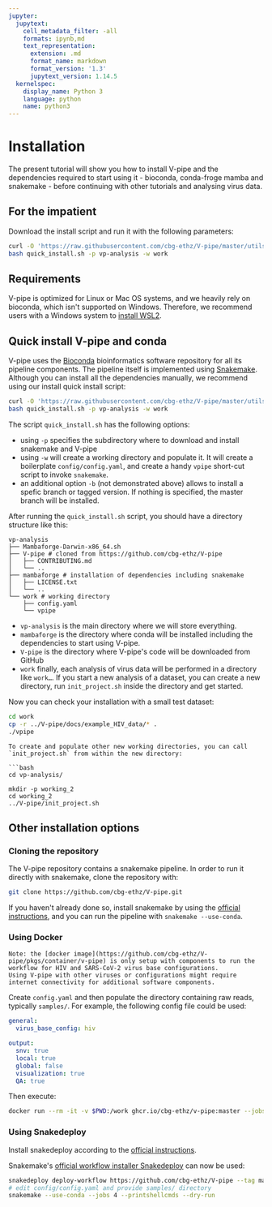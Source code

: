 ```yaml
---
jupyter:
  jupytext:
    cell_metadata_filter: -all
    formats: ipynb,md
    text_representation:
      extension: .md
      format_name: markdown
      format_version: '1.3'
      jupytext_version: 1.14.5
  kernelspec:
    display_name: Python 3
    language: python
    name: python3
---
```


<!-- markdownlint-configure-file { "MD010": { "ignore_code_languages" : [ "tsv", "bash" ] } } -->
# Installation

The present tutorial will show you how to install V-pipe and the dependencies required to start using it - bioconda, conda-froge mamba and snakemake - before continuing with other tutorials and analysing virus data.

## For the impatient

Download the install script and run it with the following parameters:

```bash
curl -O 'https://raw.githubusercontent.com/cbg-ethz/V-pipe/master/utils/quick_install.sh'
bash quick_install.sh -p vp-analysis -w work
```

## Requirements

V-pipe is optimized for Linux or Mac OS systems, and we heavily rely on bioconda, which isn't supported on Windows. Therefore, we recommend users with a Windows system to [install WSL2](https://learn.microsoft.com/en-us/windows/wsl/install).

## Quick install V-pipe and conda

V-pipe uses the [Bioconda](https://bioconda.github.io/) bioinformatics software repository for all its pipeline components. The pipeline itself is implemented using [Snakemake](https://snakemake.readthedocs.io/en/stable/). Although you can install all the dependencies manually, we recommend using our install quick install script:

```bash
curl -O 'https://raw.githubusercontent.com/cbg-ethz/V-pipe/master/utils/quick_install.sh'
bash quick_install.sh -p vp-analysis -w work
```

The script `quick_install.sh` has the following options:

* using `-p` specifies the subdirectory where to download and install snakemake and V-pipe
* using `-w` will create a working directory and populate it. It will create a boilerplate `config/config.yaml`, and create a handy `vpipe` short-cut script to invoke `snakemake`.
* an additional option `-b` (not demonstrated above) allows to install a spefic branch or tagged version. If nothing is specified, the master branch will be installed.

After running the `quick_install.sh` script, you should have a directory structure like this:

```text
vp-analysis
├── Mambaforge-Darwin-x86_64.sh
├── V-pipe # cloned from https://github.com/cbg-ethz/V-pipe
│   ├── CONTRIBUTING.md
│   └── ..
├── mambaforge # installation of dependencies including snakemake
│   ├── LICENSE.txt
│   └── ..
└── work # working directory
    ├── config.yaml
    └── vpipe
```

- `vp-analysis` is the main directory where we will store everything.
- `mambaforge` is the directory where conda will be installed including the dependencies to start using V-pipe.
- `V-pipe` is the directory where V-pipe's code will be downloaded from GitHub
- `work` finally, each analysis of virus data will be performed in a directory like `work…`. If you start a new analysis of a dataset, you can create a new directory, run `init_project.sh` inside the directory and get started.

Now you can check your installation with a small test dataset:

```bash
cd work
cp -r ../V-pipe/docs/example_HIV_data/* .
./vpipe 
```

```{tip}
To create and populate other new working directories, you can call `init_project.sh` from within the new directory:

```bash
cd vp-analysis/

mkdir -p working_2
cd working_2
../V-pipe/init_project.sh

```

## Other installation options

### Cloning the repository 

The V-pipe repository contains a snakemake pipeline. In order to run it directly with snakemake, clone the repository with:

```sh
git clone https://github.com/cbg-ethz/V-pipe.git
```

If you haven't already done so, install snakemake by using the [official instructions](https://github.com/cbg-ethz/V-pipe.git), and you can run the pipeline with `snakemake --use-conda`. 

### Using Docker

```{note}
Note: the [docker image](https://github.com/cbg-ethz/V-pipe/pkgs/container/v-pipe) is only setup with components to run the workflow for HIV and SARS-CoV-2 virus base configurations.
Using V-pipe with other viruses or configurations might require internet connectivity for additional software components.
```

Create `config.yaml` and then populate the directory containing raw reads, typically `samples/`.
For example, the following config file could be used:

```yaml
general:
  virus_base_config: hiv

output:
  snv: true
  local: true
  global: false
  visualization: true
  QA: true
```

Then execute:

```bash
docker run --rm -it -v $PWD:/work ghcr.io/cbg-ethz/v-pipe:master --jobs 4 --printshellcmds --dry-run
```

### Using Snakedeploy

Install snakedeploy according to the [official instructions](https://snakedeploy.readthedocs.io/en/latest/getting_started/installation.html).

Snakemake's [official workflow installer Snakedeploy](https://snakemake.github.io/snakemake-workflow-catalog/?usage=cbg-ethz/V-pipe) can now be used:

```bash
snakedeploy deploy-workflow https://github.com/cbg-ethz/V-pipe --tag master .
# edit config/config.yaml and provide samples/ directory
snakemake --use-conda --jobs 4 --printshellcmds --dry-run
```
